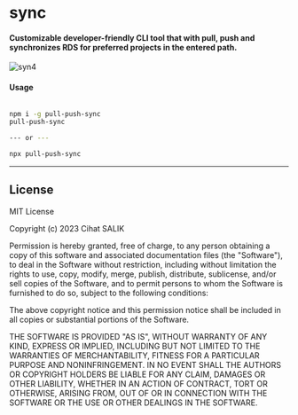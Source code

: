 # sync

#### Customizable developer-friendly CLI tool that with pull, push and synchronizes RDS for preferred projects in the entered path.

![syn4](https://user-images.githubusercontent.com/57585087/211230222-304a33af-ffc1-4f49-ab03-4cb5b19d37bf.gif)

#### Usage

```bash

npm i -g pull-push-sync
pull-push-sync

--- or ---

npx pull-push-sync

```

---

## License

MIT License

Copyright (c) 2023 Cihat SALIK

Permission is hereby granted, free of charge, to any person obtaining a copy
of this software and associated documentation files (the "Software"), to deal
in the Software without restriction, including without limitation the rights
to use, copy, modify, merge, publish, distribute, sublicense, and/or sell
copies of the Software, and to permit persons to whom the Software is
furnished to do so, subject to the following conditions:

The above copyright notice and this permission notice shall be included in all
copies or substantial portions of the Software.

THE SOFTWARE IS PROVIDED "AS IS", WITHOUT WARRANTY OF ANY KIND, EXPRESS OR
IMPLIED, INCLUDING BUT NOT LIMITED TO THE WARRANTIES OF MERCHANTABILITY,
FITNESS FOR A PARTICULAR PURPOSE AND NONINFRINGEMENT. IN NO EVENT SHALL THE
AUTHORS OR COPYRIGHT HOLDERS BE LIABLE FOR ANY CLAIM, DAMAGES OR OTHER
LIABILITY, WHETHER IN AN ACTION OF CONTRACT, TORT OR OTHERWISE, ARISING FROM,
OUT OF OR IN CONNECTION WITH THE SOFTWARE OR THE USE OR OTHER DEALINGS IN THE
SOFTWARE.
